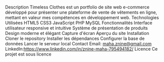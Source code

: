 Description
Timeless Clothes est un portfolio de site web e-commerce développé pour présenter une plateforme de vente de vêtements en ligne, mettant en valeur mes compétences en développement web.
Technologies Utilisées
HTML5
CSS3
JavaScript
PHP
MySQL
Fonctionnalités
Interface utilisateur responsive et intuitive
Système de présentation de produits
Design moderne et élégant
Capture d'écran
Aperçu du site
Installation
Cloner le repository
Installer les dépendances
Configurer la base de données
Lancer le serveur local
Contact
Email: maha.znine@gmail.com
LinkedIn:https://www.linkedin.com/in/znine-maha-795494182/
Licence
Ce projet est sous licence 

